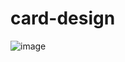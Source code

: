 # card-design
![image](https://user-images.githubusercontent.com/33622890/183624037-78ec1b7e-8003-47c4-b719-9e30829a3f8d.png)


